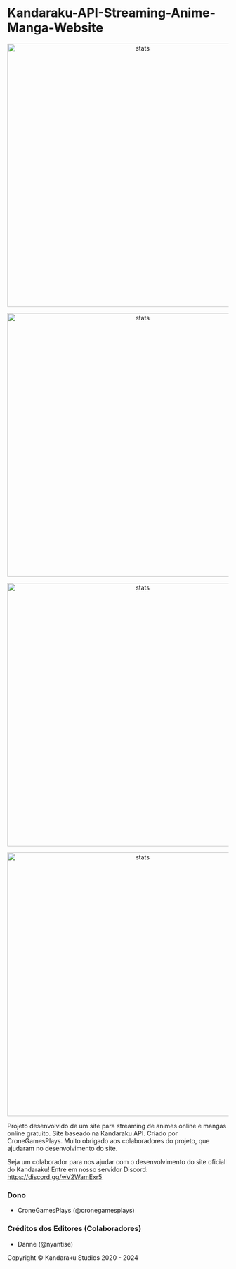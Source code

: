 # Kandaraku-API-Streaming-Anime-Manga-Website

<p align="center">
  <img src="https://github.com/user-attachments/assets/5a6b77bb-2a35-406e-9328-f192fe63826d" width="600px" alt="stats" align="center">
</p>
<p align="center">
  <img src="https://github.com/user-attachments/assets/6753208d-43ae-49ca-a80d-0bbbfefb80fc" width="600px" alt="stats" align="center">
</p>
<p align="center">
  <img src="https://github.com/user-attachments/assets/519f2ba2-a95b-468a-8cae-7a21155b39a2" width="600px" alt="stats" align="center">
</p>
<p align="center">
  <img src="https://github.com/user-attachments/assets/59592ad6-621f-4811-a3fd-0da48a8066f4" width="600px" alt="stats" align="center">
</p>

Projeto desenvolvido de um site para streaming de animes online e mangas online gratuito. Site baseado na Kandaraku API. Criado por CroneGamesPlays. Muito obrigado aos colaboradores do projeto, que ajudaram no desenvolvimento do site.

Seja um colaborador para nos ajudar com o desenvolvimento do site oficial do Kandaraku! Entre em nosso servidor Discord: https://discord.gg/wV2WamExr5

### Dono
- CroneGamesPlays (@cronegamesplays)

### Créditos dos Editores (Colaboradores)
- Danne (@nyantise)

Copyright © Kandaraku Studios 2020 - 2024
